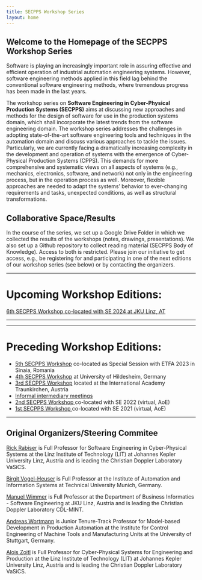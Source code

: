 ```yaml
---
title: SECPPS Workshop Series
layout: home
---
```

## Welcome to the Homepage of the SECPPS Workshop Series

Software is playing an increasingly important role in assuring effective and efficient operation of industrial automation engineering systems. However, software engineering methods applied in this field lag behind the conventional software engineering methods, where tremendous progress has been made in the last years.

The workshop series on **Software Engineering in Cyber-Physical Production Systems (SECPPS)** aims at discussing new approaches and methods for the design of software for use in the production systems domain, which shall incorporate the latest trends from the software engineering domain. 
The workshop series addresses the challenges in adopting state-of-the-art software engineering tools and techniques in the automation domain and discuss various approaches to tackle the issues. Particularly, we are currently facing a dramatically increasing complexity in the development and operation of systems with the emergence of Cyber-Physical Production Systems (CPPS). This demands for more comprehensive and systematic views on all aspects of systems (e.g., mechanics, electronics, software, and network) not only in the engineering process, but in the operation process as well. Moreover, flexible approaches are needed to adapt the systems’ behavior to ever-changing requirements and tasks, unexpected conditions, as well as structural transformations.

## Collaborative Space/Results

In the course of the series, we set up a Google Drive Folder in which we collected the results of the workshops (notes, drawings, presentations). 
We also set up a Github repository to collect reading material (SECPPS Body of Knowledge). Access to both is restricted. 
Please join our initiative to get access, e.g., be registering for and participating in one of the next editions of our workshop series (see below) or by contacting the organizers.

---

# Upcoming Workshop Editions:

  <a href="/se24/">6th SECPPS Workshop co-located with SE 2024 at JKU Linz, AT</a>
  
--- 

---

# Preceding Workshop Editions:

  - <a href="/etfa23/">5th SECPPS Workshop</a> co-located as Special Session with ETFA 2023 in Sinaia, Romania 
  - <a href="/hildesheim23/">4th SECPPS Workshop</a> at University of Hildesheim, Germany 
  - <a href="/traunkirchen23/">3rd SECPPS Workshop</a> located at the International Academy Traunkirchen, Austria  
  - <a href="/intermediary22/"> Informal intermediary meetings</a>
  - <a href="/se22/">2nd SECPPS Workshop </a> co-located with SE 2022 (virtual, AoE)
  - <a href="/se21/">1st SECPPS Workshop </a> co-located with SE 2021 (virtual, AoE)
  
--- 


## Original Organizers/Steering Commitee

<a href="https://rickrabiser.github.io/rick/">Rick Rabiser</a> is Full Professor for Software Engineering in Cyber-Physical Systems at the Linz Institute of Technology (LIT) at Johannes Kepler University Linz, Austria and is leading the Christian Doppler Laboratory VaSiCS.

<a href="https://www.mw.tum.de/ais/lehrstuhl/personen/prof-vogel-heuser/">Birgit Vogel-Heuser</a> is Full Professor at the Institute of Automation and Information Systems at Technical University Munich, Germany. 

<a href="https://www.se.jku.at/manuel-wimmer">Manuel Wimmer</a> is Full Professor at the Department of Business Informatics - Software Engineering at JKU Linz, Austria and is leading the Christian Doppler Laboratory CDL-MINT.

<a href="https://www.isw.uni-stuttgart.de/institut/team/Wortmann-00002/">Andreas Wortmann</a> is Junior Tenure-Track Professor for Model-based Development in Production Automation at the Institute for Control Engineering of Machine Tools and Manufacturing Units at the University of Stuttgart, Germany. 

<a href="https://www.jku.at/linz-institute-of-technology/forschung/research-labs/cyber-physical-systems-lab/team/univ-prof-di-dr-alois-zoitl/">Alois Zoitl</a> is Full Professor for Cyber-Physical Systems for Engineering and Production at the Linz Institute of Technology (LIT) at Johannes Kepler University Linz, Austria and is leading the Christian Doppler Laboratory VaSiCS.
